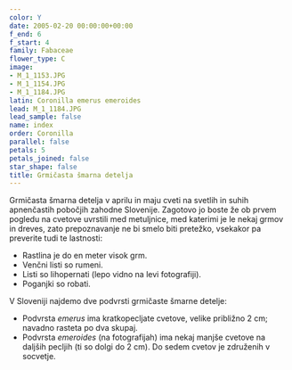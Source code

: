 ```yaml
---
color: Y
date: 2005-02-20 00:00:00+00:00
f_end: 6
f_start: 4
family: Fabaceae
flower_type: C
image:
- M_1_1153.JPG
- M_1_1154.JPG
- M_1_1184.JPG
latin: Coronilla emerus emeroides
lead: M_1_1184.JPG
lead_sample: false
name: index
order: Coronilla
parallel: false
petals: 5
petals_joined: false
star_shape: false
title: Grmičasta šmarna detelja
---
```

Grmičasta šmarna detelja v aprilu in maju cveti na svetlih in suhih apnenčastih pobočjih zahodne Slovenije. Zagotovo jo boste že ob prvem pogledu na cvetove uvrstili med metuljnice, med katerimi je le nekaj grmov in dreves, zato prepoznavanje ne bi smelo biti pretežko, vsekakor pa preverite tudi te lastnosti:

-   Rastlina je do en meter visok grm.
-   Venčni listi so rumeni.
-   Listi so lihopernati (lepo vidno na levi fotografiji).
-   Poganjki so robati.

V Sloveniji najdemo dve podvrsti grmičaste šmarne detelje:

-   Podvrsta *emerus* ima kratkopecljate cvetove, velike približno 2 cm; navadno rasteta po dva skupaj.
-   Podvrsta *emeroides* (na fotografijah) ima nekaj manjše cvetove na daljših pecljih (ti so dolgi do 2 cm). Do sedem cvetov je združenih v socvetje.
